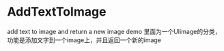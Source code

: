 # AddTextToImage
add text to image and return a new image
demo 里面为一个UIimage的分类，功能是添加文字到一个image上，并且返回一个新的image
